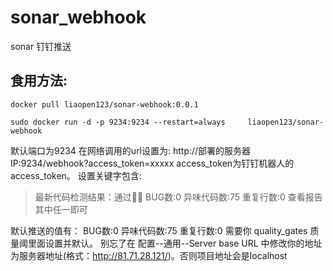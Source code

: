 # sonar_webhook
sonar 钉钉推送
## 食用方法:
```
docker pull liaopen123/sonar-webhook:0.0.1

sudo docker run -d -p 9234:9234 --restart=always     liaopen123/sonar-webhook
```
默认端口为9234
在网络调用的url设置为:
http://部署的服务器IP:9234/webhook?access_token=xxxxx
access_token为钉钉机器人的access_token。
设置关键字包含:
> 最新代码检测结果：通过👍🏻
> BUG数:0
> 异味代码数:75
> 重复行数:0
> 查看报告
其中任一即可


默认推送的值有：
BUG数:0
异味代码数:75
重复行数:0
需要你 quality_gates 质量阈里面设置并默认。
别忘了在 配置--通用--Server base URL 中修改你的地址为服务器地址(格式：http://81.71.28.121/)。否则项目地址会是localhost

